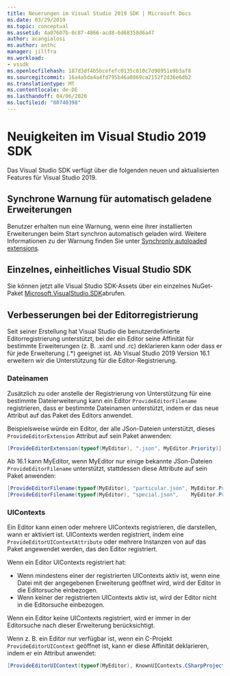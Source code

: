 ```yaml
---
title: Neuerungen im Visual Studio 2019 SDK | Microsoft Docs
ms.date: 03/29/2019
ms.topic: conceptual
ms.assetid: 4a07607b-0c87-4866-acd8-6d68358d6a47
author: acangialosi
ms.author: anthc
manager: jillfra
ms.workload:
- vssdk
ms.openlocfilehash: 187d3df4b5bcefefc0135c010c7d98951e9b3af8
ms.sourcegitcommit: 16a4a5da4a4fd795b46a0869ca2152f2d36e6db2
ms.translationtype: MT
ms.contentlocale: de-DE
ms.lasthandoff: 04/06/2020
ms.locfileid: "80740398"
---
```

# <a name="whats-new-in-the-visual-studio-2019-sdk"></a>Neuigkeiten im Visual Studio 2019 SDK

Das Visual Studio SDK verfügt über die folgenden neuen und aktualisierten Features für Visual Studio 2019.

## <a name="synchronously-autoloaded-extensions-warning"></a>Synchrone Warnung für automatisch geladene Erweiterungen

Benutzer erhalten nun eine Warnung, wenn eine ihrer installierten Erweiterungen beim Start synchron automatisch geladen wird. Weitere Informationen zu der Warnung finden Sie unter [Synchronly autoloaded extensions](synchronously-autoloaded-extensions.md).

## <a name="single-unified-visual-studio-sdk"></a>Einzelnes, einheitliches Visual Studio SDK

Sie können jetzt alle Visual Studio SDK-Assets über ein einzelnes NuGet-Paket [Microsoft.VisualStudio.SDK](https://www.nuget.org/packages/microsoft.visualstudio.sdk)abrufen.

## <a name="editor-registration-enhancements"></a>Verbesserungen bei der Editorregistrierung

Seit seiner Erstellung hat Visual Studio die benutzerdefinierte Editorregistrierung unterstützt, bei der ein Editor seine Affinität für bestimmte Erweiterungen (z. B. .xaml und .rc) deklarieren kann oder dass er für jede Erweiterung (.*) geeignet ist. Ab Visual Studio 2019 Version 16.1 erweitern wir die Unterstützung für die Editor-Registrierung.

### <a name="filenames"></a>Dateinamen

Zusätzlich zu oder anstelle der Registrierung von Unterstützung für eine bestimmte Dateierweiterung kann ein Editor `ProvideEditorFilename` registrieren, dass er bestimmte Dateinamen unterstützt, indem er das neue Attribut auf das Paket des Editors anwendet.

Beispielsweise würde ein Editor, der alle JSon-Dateien unterstützt, dieses `ProvideEditorExtension` Attribut auf sein Paket anwenden:

```cs
[ProvideEditorExtension(typeof(MyEditor), ".json", MyEditor.Priority)]
```

Ab 16.1 kann MyEditor, wenn MyEditor nur einige bekannte JSon-Dateien `ProvideEditorFilename` unterstützt, stattdessen diese Attribute auf sein Paket anwenden:

```cs
[ProvideEditorFilename(typeof(MyEditor), "particular.json", MyEditor.Priority)]
[ProvideEditorFilename(typeof(MyEditor), "special.json",    MyEditor.Priority)]
```

### <a name="uicontexts"></a>UIContexts

Ein Editor kann einen oder mehrere UIContexts registrieren, die darstellen, wann er aktiviert ist. UIContexts werden registriert, indem eine `ProvideEditorUIContextAttribute` oder mehrere Instanzen von auf das Paket angewendet werden, das den Editor registriert.

Wenn ein Editor UIContexts registriert hat:

- Wenn mindestens einer der registrierten UIContexts aktiv ist, wenn eine Datei mit der angegebenen Erweiterung geöffnet wird, wird der Editor in die Editorsuche einbezogen.
- Wenn keiner der registrierten UIContexts aktiv ist, wird der Editor nicht in die Editorsuche einbezogen.

Wenn ein Editor keine UIContexts registriert, wird er immer in der Editorsuche nach dieser Erweiterung berücksichtigt.

Wenn z. B. ein Editor nur verfügbar ist, wenn ein C-Projekt `ProvideEditorUIContext` geöffnet ist, kann er diese Affinität deklarieren, indem er ein Attribut anwendet:

```cs
[ProvideEditorUIContext(typeof(MyEditor), KnownUIContexts.CSharpProjectContext)]
```
